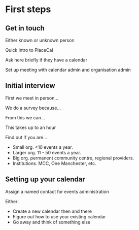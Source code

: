 # First steps

## Get in touch

Either known or unknown person

Quick intro to PlaceCal

Ask here briefly if they have a calendar

Set up meeting with calendar admin and organisation admin

## Initial interview

First we meet in person...

We do a survey because...

From this we can...

This takes up to an hour

Find out if you are...

- Small org. <10 events a year.
- Larger org. 11 - 50 events a year.
- Big org. permanent community centre, regional providers.
- Institutions. MCC, One Manchester, etc.

## Setting up your calendar

Assign a named contact for events administration

Either:

- Create a new calendar then and there
- Figure out how to use your existing calendar
- Go away and think of something else